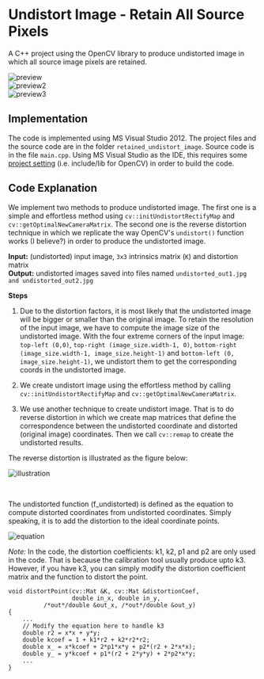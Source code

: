 # Undistort Image - Retain All Source Pixels

A C++ project using the OpenCV library to produce undistorted image in which all source image pixels are retained.<br>

![preview](https://github.com/stanathong/retained_undistort_image/blob/master/figure/preview.jpg)
<br>
![preview2](https://github.com/stanathong/retained_undistort_image/blob/master/figure/preview2.jpg)
<br>
![preview3](https://github.com/stanathong/retained_undistort_image/blob/master/figure/preview3.jpg)

## Implementation
The code is implemented using MS Visual Studio 2012. The project files and the source code are in the folder `retained_undistort_image`. Source code is in the file `main.cpp`. Using MS Visual Studio as the IDE, this requires some [project setting](https://github.com/stanathong/retained_undistort_image/blob/master/project_setting.md) (i.e. include/lib for OpenCV) in order to build the code.<br>

## Code Explanation

We implement two methods to produce undistorted image. The first one is a simple and effortless method using `cv::initUndistortRectifyMap` and `cv::getOptimalNewCameraMatrix`. The second one is the reverse distortion technique in which we replicate the way OpenCV's `undistort()` function works (I believe?) in order to produce the undistorted image. <br>

__Input:__ (undistorted) input image, `3x3` intrinsics matrix (`K`) and distortion matrix <br>
__Output:__ undistorted images saved into files named `undistorted_out1.jpg` `and undistorted_out2.jpg` <br>

__Steps__<br>

1. Due to the distortion factors, it is most likely that the undistorted image will be bigger or smaller than the original image. To retain the resolution of the input image, we have to compute the image size of the undistorted image. With the four extreme corners of the input image: `top-left (0,0)`, `top-right (image_size.width-1, 0)`, `bottom-right (image_size.width-1, image_size.height-1)` and `bottom-left (0, image_size.height-1)`, we undistort them to get the corresponding coords in the undistorted image.<br>

2. We create undistort image using the effortless method by calling `cv::initUndistortRectifyMap` and `cv::getOptimalNewCameraMatrix`.<br>

3. We use another technique to create undistort image. That is to do reverse distortion in which we create map matrices that define the correspondence between the undistorted coordinate and distorted (original image) coordinates. Then we call `cv::remap` to create the undistorted results.<br>

The reverse distortion is illustrated as the figure below:<br>

![illustration](https://github.com/stanathong/retained_undistort_image/blob/master/figure/undistorted_image_illustration.png)

<br>

The undistorted function (f_undistorted) is defined as the equation to compute distorted coordinates from undistorted coordinates. Simply speaking, it is to add the distortion to the ideal coordinate points.<br>

![equation](https://github.com/stanathong/retained_undistort_image/blob/master/figure/equation.jpg)

_Note:_ In the code, the distortion coefficients: k1, k2, p1 and p2 are only used in the code. That is because the calibration tool usually produce upto k3. However, if you have k3, you can simply modify the distortion coefficient matrix and the function to distort the point.
```
void distortPoint(cv::Mat &K, cv::Mat &distortionCoef, 
                  double in_x, double in_y, 
		  /*out*/double &out_x, /*out*/double &out_y)
{
    ...
    // Modify the equation here to handle k3
    double r2 = x*x + y*y;
    double kcoef = 1 + k1*r2 + k2*r2*r2;
    double x_ = x*kcoef + 2*p1*x*y + p2*(r2 + 2*x*x);
    double y_ = y*kcoef + p1*(r2 + 2*y*y) + 2*p2*x*y;     
    ...
}
```
